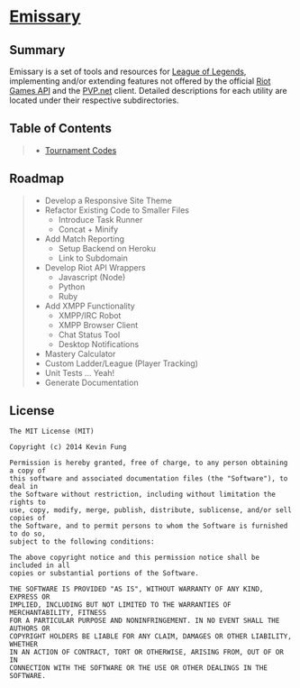 # [Emissary](http://polytonic.github.io/Emissary/)

## Summary
Emissary is a set of tools and resources for [League of Legends](http://leagueoflegends.com), implementing and/or extending features not offered by the official [Riot Games API](https://developer.riotgames.com/) and the [PVP.net](http://leagueoflegends.wikia.com/wiki/PVP.net) client. Detailed descriptions for each utility are located under their respective subdirectories.

## Table of Contents
> - [Tournament Codes]()

## Roadmap
> - Develop a Responsive Site Theme
> - Refactor Existing Code to Smaller Files
>   - Introduce Task Runner
>   - Concat + Minify
> - Add Match Reporting
>   - Setup Backend on Heroku
>   - Link to Subdomain
> - Develop Riot API Wrappers
>   - Javascript (Node)
>   - Python
>   - Ruby
> - Add XMPP Functionality
>   - XMPP/IRC Robot
>   - XMPP Browser Client
>   - Chat Status Tool
>   - Desktop Notifications
> - Mastery Calculator
> - Custom Ladder/League (Player Tracking)
> - Unit Tests ... Yeah!
> - Generate Documentation

## License
```
The MIT License (MIT)

Copyright (c) 2014 Kevin Fung

Permission is hereby granted, free of charge, to any person obtaining a copy of
this software and associated documentation files (the "Software"), to deal in
the Software without restriction, including without limitation the rights to
use, copy, modify, merge, publish, distribute, sublicense, and/or sell copies of
the Software, and to permit persons to whom the Software is furnished to do so,
subject to the following conditions:

The above copyright notice and this permission notice shall be included in all
copies or substantial portions of the Software.

THE SOFTWARE IS PROVIDED "AS IS", WITHOUT WARRANTY OF ANY KIND, EXPRESS OR
IMPLIED, INCLUDING BUT NOT LIMITED TO THE WARRANTIES OF MERCHANTABILITY, FITNESS
FOR A PARTICULAR PURPOSE AND NONINFRINGEMENT. IN NO EVENT SHALL THE AUTHORS OR
COPYRIGHT HOLDERS BE LIABLE FOR ANY CLAIM, DAMAGES OR OTHER LIABILITY, WHETHER
IN AN ACTION OF CONTRACT, TORT OR OTHERWISE, ARISING FROM, OUT OF OR IN
CONNECTION WITH THE SOFTWARE OR THE USE OR OTHER DEALINGS IN THE SOFTWARE.
```
